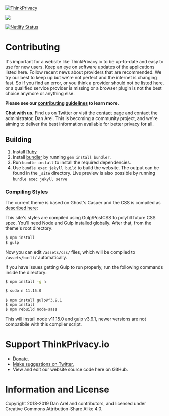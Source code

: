 [![ThinkPrivacy](https://www.thinkprivacy.io/assets/images/2019_logo.png)](https://www.thinkprivacy.io/)

[![](https://img.shields.io/badge/Made%20With-Jekyll-green.svg)](https://jekyllrb.com/)

[![Netlify Status](https://api.netlify.com/api/v1/badges/2cff0d22-54e5-45ca-9350-305b5258c551/deploy-status)](https://app.netlify.com/sites/inspiring-cray-be7eef/deploys)

# Contributing

It's important for a website like ThinkPrivacy.io to be up-to-date and easy to use for new users. Keep an eye on software updates of the applications listed here. Follow recent news about providers that are recommended. We try our best to keep up but we're not perfect and the internet is changing fast. So if you find an error, or you think a provider should not be listed here, or a qualified service provider is missing or a browser plugin is not the best choice anymore or anything else.

**Please see our [contributing guidelines](.gitlab/CONTRIBUTING.md) to learn more.**

**Chat with us.** Find us on [Twitter](https://www.twitter.com/ThinkPrivacyIO) or visit the [contact page](https://thinkprivacy.io/contact.html) and contact the administrator, Dan Arel. This is becoming a community project, and we're aiming to deliver the best information available for better privacy for all.

## Building

1. Install [Ruby](https://www.ruby-lang.org/en/documentation/installation/)
1. Install [bundler](https://bundler.io/) by running `gem install bundler`.
1. Run `bundle install` to install the required dependencies.
1. Use `bundle exec jekyll build` to build the website. The output can be found in the `_site` directory.  Live preview is also possible by running `bundle exec jekyll serve`

### Compiling Styles

The current theme is based on Ghost's Casper and the CSS is compiled as [described here](https://github.com/tryghost/casper#development):

This site's styles are compiled using Gulp/PostCSS to polyfill future CSS spec. You'll need Node and Gulp installed globally. After that, from the theme's root directory:

```bash
$ npm install
$ gulp
```

Now you can edit `/assets/css/` files, which will be compiled to `/assets/built/` automatically.

If you have issues getting Gulp to run properly, run the following commands inside the directory:

```bash
$ npm install -g n

$ sudo n 11.15.0

$ npm install gulp@^3.9.1
$ npm install 
$ npm rebuild node-sass
```

This will install node v11.15.0 and gulp v3.9.1, newer versions are not compatibile with this compiler script. 

# Support ThinkPrivacy.io

- [Donate.](https://thinkprivacy.io/donate.html)
- [Make suggestions on Twitter.](https://www.twitter.com/ThinkPrivacyIO)
- View and edit our website source code here on GitHub.

# Information and License

Copyright 2018-2019 Dan Arel and contributors, and licensed under Creative Commons Attribution-Share Alike 4.0.
